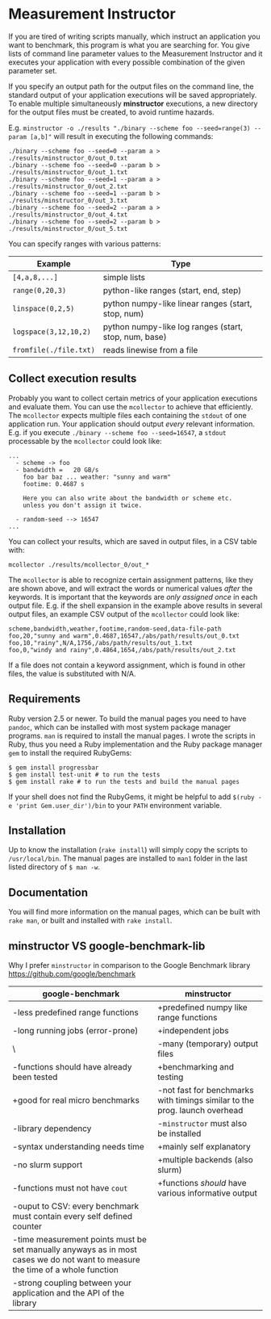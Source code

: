 # Measurement Instructor

If you are tired of writing scripts manually, which instruct
an application you want to benchmark, this program is what
you are searching for. You give lists of command line parameter
values to the Measurement Instructor and it executes your
application with every possible combination of the given parameter set.

If you specify an output path for the output files on the command line, the
standard output of your application executions will be saved appropriately.
To enable multiple simultaneously **minstructor** executions, a new directory for the
output files must be created, to avoid runtime hazards.


E.g. `minstructor -o ./results "./binary --scheme foo --seed=range(3) --param [a,b]"`
will result in executing the following commands:

```
./binary --scheme foo --seed=0 --param a > ./results/minstructor_0/out_0.txt
./binary --scheme foo --seed=0 --param b > ./results/minstructor_0/out_1.txt
./binary --scheme foo --seed=1 --param a > ./results/minstructor_0/out_2.txt
./binary --scheme foo --seed=1 --param b > ./results/minstructor_0/out_3.txt
./binary --scheme foo --seed=2 --param a > ./results/minstructor_0/out_4.txt
./binary --scheme foo --seed=2 --param b > ./results/minstructor_0/out_5.txt
```

You can specify ranges with various patterns:

**Example**               | **Type**
--------------------------|-------------------------
`[4,a,8,...]`             | simple lists
`range(0,20,3)`           | python-like ranges (start, end, step)
`linspace(0,2,5)`         | python numpy-like linear ranges (start, stop, num)
`logspace(3,12,10,2)`     | python numpy-like log ranges (start, stop, num, base)
`fromfile(./file.txt)`    | reads linewise from a file

## Collect execution results

Probably you want to collect certain metrics of your application executions
and evaluate them. You can use the `mcollector` to achieve that efficiently.
The `mcollector` expects multiple files each containing the `stdout` of one
application run. Your application should output *every* relevant information.
E.g. if you execute `./binary --scheme foo --seed=16547`, a `stdout` processable
by the `mcollector` could look like:

```
...
  - scheme -> foo
  - bandwidth =   20 GB/s
    foo bar baz ... weather: "sunny and warm"
    footime: 0.4687 s

    Here you can also write about the bandwidth or scheme etc.
    unless you don't assign it twice.

  - random-seed --> 16547
...
```

You can collect your results, which are saved in output files, in a CSV table
with:

```
mcollector ./results/mcollector_0/out_*
``` 

The `mcollector` is able to recognize certain assignment patterns, like they are
shown above, and will extract the words or numerical values *after* the
keywords. It is important that the keywords are *only assigned once* in each
output file. E.g. if the shell expansion in the example above results
in several output files, an example CSV output of the `mcollector` could
look like:

```
scheme,bandwidth,weather,footime,random-seed,data-file-path
foo,20,"sunny and warm",0.4687,16547,/abs/path/results/out_0.txt
foo,10,"rainy",N/A,1756,/abs/path/results/out_1.txt
foo,0,"windy and rainy",0.4864,1654,/abs/path/results/out_2.txt
```

If a file does not contain a keyword assignment, which is found in
other files, the value is substituted with N/A.

## Requirements

Ruby version 2.5 or newer. To build the manual pages you need to have `pandoc`,
which can be installed with most system package manager programs. `man` is
required to install the manual pages. I wrote the scripts in Ruby, thus you
need a Ruby implementation and the Ruby package manager `gem` to install the
required RubyGems:

```shell
$ gem install progressbar
$ gem install test-unit # to run the tests
$ gem install rake # to run the tests and build the manual pages
```

If your shell does not find the RubyGems, it might be helpful to add
`$(ruby -e 'print Gem.user_dir')/bin` to your `PATH` environment variable.

## Installation

Up to know the installation (`rake install`) will simply copy the scripts to 
`/usr/local/bin`. The manual pages are installed to `man1` folder in the
last listed directory of `$ man -w`.

## Documentation

You will find more information on the manual pages, which can be built
with `rake man`, or built and installed with `rake install`.

## minstructor VS google-benchmark-lib

Why I prefer `minstructor` in comparison to the Google Benchmark library
https://github.com/google/benchmark

**google-benchmark**              | **minstructor**
----------------------------------|---------------------------------------------
-less predefined range functions  | +predefined numpy like range functions
-long running jobs (error-prone)  | +independent jobs
\                                 | -many (temporary) output files
-functions should have already been tested  | +benchmarking and testing
+good for real micro benchmarks   | -not fast for benchmarks with timings similar to the prog. launch overhead
-library dependency               | -`minstructor` must also be installed
-syntax understanding needs time  | +mainly self explanatory
-no slurm support                 | +multiple backends (also slurm)
-functions must not have `cout`   | +functions *should* have various informative output
-ouput to CSV: every benchmark must contain every self defined counter | 
-time measurement points must be set manually anyways as in most cases we do not want to measure  the time of a whole function | 
-strong coupling between your application and the API of the library | 
